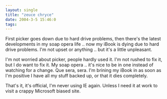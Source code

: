 ```yaml
---
layout: single
title: "zeuce chryce"
date: 2004-3-5 15:46:0
tags: 
---
```


First picker goes down due to hard drive problems, then there's the latest developments in my soap opera life .. now my iBook is dying due to hard drive problems. I'm not upset or anything .. but it's a little unpleasant.

I'm not worried about picker, people hardly used it. I'm not rushed to fix it, but I do want to fix it. My soap opera .. it's nice to be in one instead of watching for a change. Que sera, sera. I'm brining my iBook in as soon as I'm positive I have all my stuff backed up, or that it dies completely.

That's it, it's official, I'm never using IE again. Unless I need it at work to visit a crappy Microsoft biased site.

